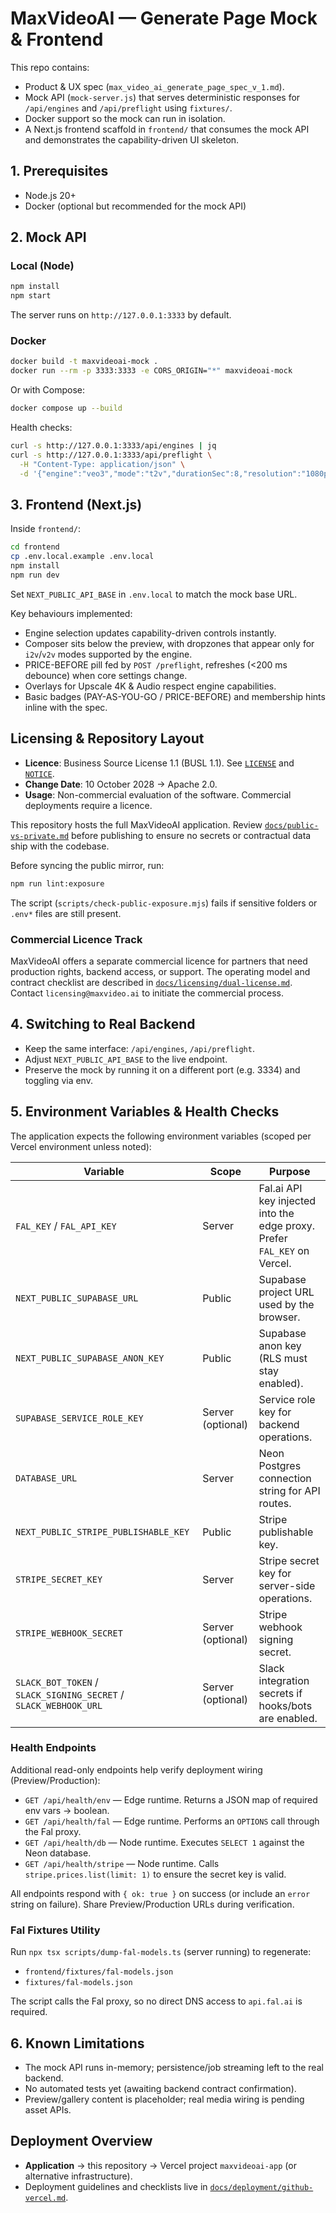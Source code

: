 # MaxVideoAI — Generate Page Mock & Frontend

This repo contains:

- Product & UX spec (`max_video_ai_generate_page_spec_v_1.md`).
- Mock API (`mock-server.js`) that serves deterministic responses for `/api/engines` and `/api/preflight` using `fixtures/`.
- Docker support so the mock can run in isolation.
- A Next.js frontend scaffold in `frontend/` that consumes the mock API and demonstrates the capability-driven UI skeleton.

## 1. Prerequisites

- Node.js 20+
- Docker (optional but recommended for the mock API)

## 2. Mock API

### Local (Node)

```bash
npm install
npm start
```

The server runs on `http://127.0.0.1:3333` by default.

### Docker

```bash
docker build -t maxvideoai-mock .
docker run --rm -p 3333:3333 -e CORS_ORIGIN="*" maxvideoai-mock
```

Or with Compose:

```bash
docker compose up --build
```

Health checks:

```bash
curl -s http://127.0.0.1:3333/api/engines | jq
curl -s http://127.0.0.1:3333/api/preflight \
  -H "Content-Type: application/json" \
  -d '{"engine":"veo3","mode":"t2v","durationSec":8,"resolution":"1080p","aspectRatio":"16:9","fps":24,"addons":{"upscale4k":false,"audio":true},"user":{"memberTier":"Plus"}}' | jq
```

## 3. Frontend (Next.js)

Inside `frontend/`:

```bash
cd frontend
cp .env.local.example .env.local
npm install
npm run dev
```

Set `NEXT_PUBLIC_API_BASE` in `.env.local` to match the mock base URL.

Key behaviours implemented:

- Engine selection updates capability-driven controls instantly.
- Composer sits below the preview, with dropzones that appear only for `i2v`/`v2v` modes supported by the engine.
- PRICE-BEFORE pill fed by `POST /preflight`, refreshes (<200 ms debounce) when core settings change.
- Overlays for Upscale 4K & Audio respect engine capabilities.
- Basic badges (PAY-AS-YOU-GO / PRICE-BEFORE) and membership hints inline with the spec.

## Licensing & Repository Layout

- **Licence**: Business Source License 1.1 (BUSL 1.1). See [`LICENSE`](LICENSE) and [`NOTICE`](NOTICE).  
- **Change Date**: 10 October 2028 → Apache 2.0.  
- **Usage**: Non-commercial evaluation of the software. Commercial deployments require a licence.

This repository hosts the full MaxVideoAI application. Review [`docs/public-vs-private.md`](docs/public-vs-private.md) before publishing to ensure no secrets or contractual data ship with the codebase.

Before syncing the public mirror, run:

```bash
npm run lint:exposure
```

The script (`scripts/check-public-exposure.mjs`) fails if sensitive folders or `.env*` files are still present.

### Commercial Licence Track

MaxVideoAI offers a separate commercial licence for partners that need production rights, backend access, or support. The operating model and contract checklist are described in [`docs/licensing/dual-license.md`](docs/licensing/dual-license.md).  
Contact `licensing@maxvideo.ai` to initiate the commercial process.

## 4. Switching to Real Backend

- Keep the same interface: `/api/engines`, `/api/preflight`.
- Adjust `NEXT_PUBLIC_API_BASE` to the live endpoint.
- Preserve the mock by running it on a different port (e.g. 3334) and toggling via env.

## 5. Environment Variables & Health Checks

The application expects the following environment variables (scoped per Vercel environment unless noted):

| Variable | Scope | Purpose |
| --- | --- | --- |
| `FAL_KEY` / `FAL_API_KEY` | Server | Fal.ai API key injected into the edge proxy. Prefer `FAL_KEY` on Vercel. |
| `NEXT_PUBLIC_SUPABASE_URL` | Public | Supabase project URL used by the browser. |
| `NEXT_PUBLIC_SUPABASE_ANON_KEY` | Public | Supabase anon key (RLS must stay enabled). |
| `SUPABASE_SERVICE_ROLE_KEY` | Server (optional) | Service role key for backend operations. |
| `DATABASE_URL` | Server | Neon Postgres connection string for API routes. |
| `NEXT_PUBLIC_STRIPE_PUBLISHABLE_KEY` | Public | Stripe publishable key. |
| `STRIPE_SECRET_KEY` | Server | Stripe secret key for server-side operations. |
| `STRIPE_WEBHOOK_SECRET` | Server (optional) | Stripe webhook signing secret. |
| `SLACK_BOT_TOKEN` / `SLACK_SIGNING_SECRET` / `SLACK_WEBHOOK_URL` | Server (optional) | Slack integration secrets if hooks/bots are enabled. |

### Health Endpoints

Additional read-only endpoints help verify deployment wiring (Preview/Production):

- `GET /api/health/env` — Edge runtime. Returns a JSON map of required env vars → boolean.
- `GET /api/health/fal` — Edge runtime. Performs an `OPTIONS` call through the Fal proxy.
- `GET /api/health/db` — Node runtime. Executes `SELECT 1` against the Neon database.
- `GET /api/health/stripe` — Node runtime. Calls `stripe.prices.list(limit: 1)` to ensure the secret key is valid.

All endpoints respond with `{ ok: true }` on success (or include an `error` string on failure). Share Preview/Production URLs during verification.

### Fal Fixtures Utility

Run `npx tsx scripts/dump-fal-models.ts` (server running) to regenerate:

- `frontend/fixtures/fal-models.json`
- `fixtures/fal-models.json`

The script calls the Fal proxy, so no direct DNS access to `api.fal.ai` is required.

## 6. Known Limitations

- The mock API runs in-memory; persistence/job streaming left to the real backend.
- No automated tests yet (awaiting backend contract confirmation).
- Preview/gallery content is placeholder; real media wiring is pending asset APIs.

## Deployment Overview

- **Application** → this repository → Vercel project `maxvideoai-app` (or alternative infrastructure).  
- Deployment guidelines and checklists live in [`docs/deployment/github-vercel.md`](docs/deployment/github-vercel.md).
